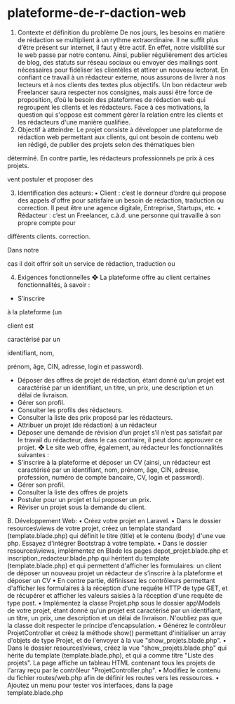# plateforme-de-r-daction-web
1.	Contexte et définition du problème
De nos jours, les besoins en matière de rédaction se multiplient à un rythme extraordinaire. Il ne suffit plus d’être présent sur internet, il faut y être actif. En effet, notre visibilité sur le web
passe par notre contenu. Ainsi, publier régulièrement des articles de blog, des statuts sur
réseau sociaux ou envoyer des mailings sont nécessaires pour fidéliser les clientèles et attirer un nouveau lectorat. En confiant ce travail à un rédacteur externe, nous assurons de livrer à nos lecteurs et à nos clients des textes plus objectifs. Un bon rédacteur web Freelancer saura respecter nos consignes, mais aussi être force de proposition, d’où le besoin des plateformes de rédaction web qui regroupent les clients et les rédacteurs.
Face à ces motivations, la question qui s'oppose est comment gérer la relation entre les clients
et les rédacteurs d'une manière qualifiée.
2.	Objectif à atteindre:
Le projet consiste à développer une plateforme de rédaction web permettant aux clients, qui
ont besoin de contenu web	ien rédigé, de publier des projets selon des thématiques bien
 
déterminé. En contre partie, les rédacteurs professionnels pe prix à ces projets.
 
vent postuler et proposer des
 
3.	Identification des acteurs:
▪	Client : c’est le donneur d’ordre qui propose des appels d'offre pour satisfaire un besoin de rédaction, traduction ou correction. Il peut être une agence digitale, Entreprise, Startups, etc.
▪	Rédacteur : c’est un Freelancer, c.à.d. une personne qui travaille à son propre compte pour
 
différents clients. correction.
 
Dans notre
 
cas il doit offrir soit un service de rédaction, traduction ou
 
4.	Exigences fonctionnelles
❖	La plateforme offre au client certaines fonctionnalités, à savoir :
 
-	S’inscrire
 
à la plateforme (un
 
client est
 
caractérisé par un
 
identifiant, nom,
 
prénom, âge, CIN, adresse, login et password).
 
-	Déposer des offres de projet de rédaction, étant donné qu'un projet est caractérisé par un identifiant, un titre, un prix, une description et un délai de livraison.
-	Gérer son profil.
-	Consulter les profils des rédacteurs.
-	Consulter la liste des prix proposé par les rédacteurs.
-	Attribuer un projet (de rédaction) à un rédacteur
-	Déposer une demande de révision d’un projet s’il n’est pas satisfait par le travail du rédacteur, dans le cas contraire, il peut donc approuver ce projet.
❖	Le site web offre, également, au rédacteur les fonctionnalités suivantes :
-	S’inscrire à la plateforme et déposer un CV (ainsi, un rédacteur est caractérisé par un identifiant, nom, prénom, âge, CIN, adresse, profession, numéro de compte bancaire, CV, login et password).
-	Gérer son profil.
-	Consulter la liste des offres de projets
-	Postuler pour un projet et lui proposer un prix.
-	Réviser un projet sous la demande du client.

B.	Développement Web:
•	Créez votre projet en Laravel.
•	Dans le dossier resources\views de votre projet, créez un template standard (template.blade.php) qui définit le titre (title) et le contenu (body) d'une vue php. Essayez d'intégrer Bootstrap à votre template.
•	Dans le dossier resources\views, implémentez en Blade les pages depot_projet.blade.php   et  inscription_redacteur.blade.php qui héritent du template (template.blade.php) et qui permettent d'afficher les formulaires:
un client de déposer un nouveau projet
un rédacteur de s’inscrire à la plateforme et déposer un CV
•	En contre partie, définissez les contrôleurs permettant d'afficher les formulaires à la réception d'une requête HTTP de type GET, et de récupérer et afficher les valeurs saisies à la réception d'une requête de type post.
•	Implémentez la classe Projet.php sous le dossier app\Models de votre projet, étant donné qu'un projet est caractérisé par un identifiant, un titre, un prix, une description et un délai de livraison. N'oubliez pas que la classe doit respecter le principe d'encapsulation.
•	Générez le contrôleur ProjetController et créez la méthode show() permettant d'initialiser un array d'objets de type Projet, et de l'envoyer à la vue "show_projets.blade.php".
•	Dans le dossier resources\views, créez la vue "show_projets.blade.php"	qui	hérite	du	template (template.blade.php), et qui a comme titre "Liste des projets". La page affiche un tableau HTML contenant tous les projets de l'array reçu par le contrôleur   "ProjetController.php".
•	Modifiez le contenu du fichier routes/web.php afin de définir les routes vers les ressources.
•	Ajoutez  un  menu  pour  tester  vos  interfaces,  dans  la  page
template.blade.php

